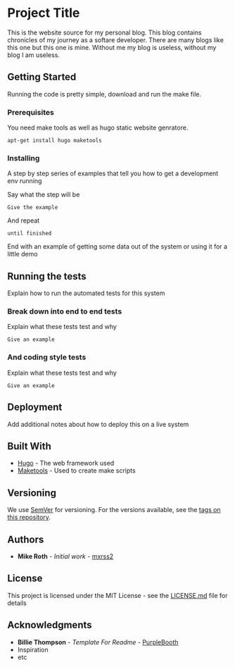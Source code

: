 # Project Title

This is the website source for my personal blog. This blog contains chronicles of my journey as a softare developer. There are many blogs like this one but this one is mine. Without me my blog is useless, without my blog I am useless. 

## Getting Started

Running the code is pretty simple, download and run the make file.

### Prerequisites

You need make tools as well as hugo static website genratore.

```
apt-get install hugo maketools
```

### Installing

A step by step series of examples that tell you how to get a development env running

Say what the step will be

```
Give the example
```

And repeat

```
until finished
```

End with an example of getting some data out of the system or using it for a little demo

## Running the tests

Explain how to run the automated tests for this system

### Break down into end to end tests

Explain what these tests test and why

```
Give an example
```

### And coding style tests

Explain what these tests test and why

```
Give an example
```

## Deployment

Add additional notes about how to deploy this on a live system

## Built With

* [Hugo](http://gohugo.io) - The web framework used
* [Maketools](https://www.gnu.org/software/make/) - Used to create make scripts

## Versioning

We use [SemVer](http://semver.org/) for versioning. For the versions available, see the [tags on this repository](https://github.com/your/project/tags). 

## Authors

* **Mike Roth** - *Initial work* - [mxrss2](https://github.com/mxrss2)


## License

This project is licensed under the MIT License - see the [LICENSE.md](LICENSE.md) file for details

## Acknowledgments

* **Billie Thompson** - *Template For Readme* - [PurpleBooth](https://github.com/PurpleBooth)
* Inspiration
* etc
